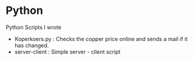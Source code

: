 Python
======

Python Scripts I wrote

- Koperkoers.py : Checks the copper price online and sends a mail if it has changed.
- server-client : Simple server - client script
